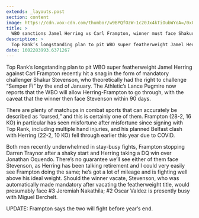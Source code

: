 ```yaml
--- 
extends: _layouts.post 
section: content 
image: https://cdn.vox-cdn.com/thumbor/w9BPQfOzW-1c20Jx4kTiOubWYoA=/0x0:3000x1571/fit-in/1200x630/cdn.vox-cdn.com/uploads/chorus_asset/file/21949360/1270999331.jpg.jpg 
title: > 
  WBO sanctions Jamel Herring vs Carl Frampton, winner must face Shakur Stevenson 
description: > 
  Top Rank’s longstanding plan to pit WBO super featherweight Jamel Herring against Carl Frampton recently hit a snag in the form of mandatory challenger Shakur Stevenson, who theoretically had the right to challenge “Semper Fi” by the end of January.The Athletic’s Lance Pugmire now reports that the WBO will allow Herring-Frampton to go through, with the caveat that the winner then face Stevenson within 90 days.Both men recently underwhelmed in stay-busy fights, Frampton stopping Darren Traynor after a shaky start and Herring taking a DQ win over Jonathan Oquendo.There’s no guarantee we’ll see either of them face Stevenson, as Herring has been talking retirement and I could very easily see Frampton doing the same; he’s got a lot of mileage and is fighting well above his ideal weight.Should the winner vacate, Stevenson, who was automatically made mandatory after vacating the featherweight title, would presumably face #3 Jeremiah Nakathila; #2 Oscar Valdez is presently busy with Miguel Berchelt. 
date: 1602283993.6371267 
--- 
```

Top Rank’s longstanding plan to pit WBO super featherweight Jamel Herring against Carl Frampton recently hit a snag in the form of mandatory challenger Shakur Stevenson, who theoretically had the right to challenge “Semper Fi” by the end of January. The Athletic’s Lance Pugmire now reports that the WBO will allow Herring-Frampton to go through, with the caveat that the winner then face Stevenson within 90 days.

There are plenty of matchups in combat sports that can accurately be described as “cursed,” and this is certainly one of them. Frampton (28-2, 16 KO) in particular has seen misfortune after misfortune since signing with Top Rank, including multiple hand injuries, and his planned Belfast clash with Herring (22-2, 10 KO) fell through earlier this year due to COVID.

Both men recently underwhelmed in stay-busy fights, Frampton stopping Darren Traynor after a shaky start and Herring taking a DQ win over Jonathan Oquendo. There’s no guarantee we’ll see either of them face Stevenson, as Herring has been talking retirement and I could very easily see Frampton doing the same; he’s got a lot of mileage and is fighting well above his ideal weight. Should the winner vacate, Stevenson, who was automatically made mandatory after vacating the featherweight title, would presumably face #3 Jeremiah Nakathila; #2 Oscar Valdez is presently busy with Miguel Berchelt.

UPDATE: Frampton says the two will fight before year’s end.